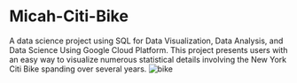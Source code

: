 # Micah-Citi-Bike

A data science project using SQL for Data Visualization, Data Analysis, and Data Science Using Google Cloud Platform.
This project presents users with an easy way to visualize numerous statistical details involving the New York Citi Bike spanding over several years.
![bike](https://github.com/pimicah/Micah-Citi-Bike/assets/144563378/51462dcc-5610-4c71-b59b-f9d2c7ff0f83)

